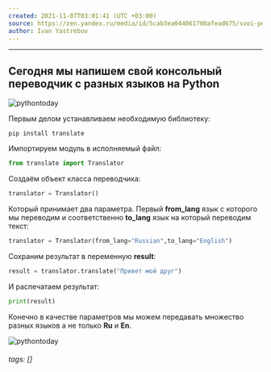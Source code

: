 ```yaml
---
created: 2021-11-07T03:01:41 (UTC +03:00)
source: https://zen.yandex.ru/media/id/5cab3ea044061700afead675/svoi-perevodchik-s-raznyh-iazykov-na-python-5f857a928e35355ad1852a60
author: Ivan Yastrebov
---
```


---

## Сегодня мы напишем свой консольный переводчик с разных языков на Python

![pythontoday](https://avatars.mds.yandex.net/get-zen_doc/2262910/pub_5f857a928e35355ad1852a60_5f85807701c3532acce3d590/scale_1200)


Первым делом устанавливаем необходимую библиотеку:

```shell
pip install translate
```

Импортируем модуль в исполняемый файл:

```python
from translate import Translator
```

Создаём объект класса переводчика:

```python
translator = Translator()
```

Который принимает два параметра. Первый **from_lang** язык с которого мы переводим и соответственно **to_lang** язык на который переводим текст:

```python
translator = Translator(from_lang="Russian",to_lang="English")
```

Сохраним результат в переменную **result**:

```python
result = translator.translate("Привет мой друг")
```

И распечатаем результат:

```python
print(result)
```

Конечно в качестве параметров мы можем передавать множество разных языков а не только **Ru** и **En**.



![pythontoday](https://avatars.mds.yandex.net/get-zen_doc/1889318/pub_5f857a928e35355ad1852a60_5f857cfaa144c35a270943dd/scale_1200)

###### tags: []